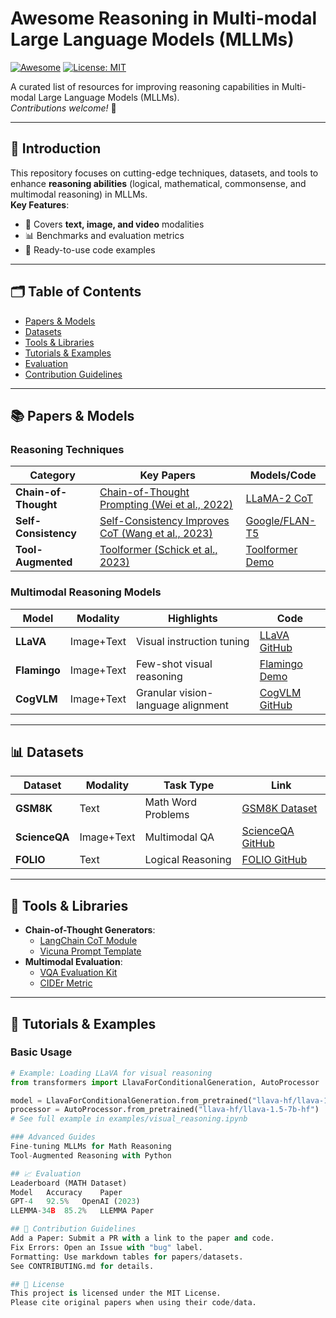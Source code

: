 # Awesome Reasoning in Multi-modal Large Language Models (MLLMs)

[![Awesome](https://awesome.re/badge.svg)](https://awesome.re) 
[![License: MIT](https://img.shields.io/badge/License-MIT-yellow.svg)](https://opensource.org/licenses/MIT)

A curated list of resources for improving reasoning capabilities in Multi-modal Large Language Models (MLLMs).  
*Contributions welcome!* 🚀

---

## 📖 Introduction
This repository focuses on cutting-edge techniques, datasets, and tools to enhance ​**reasoning abilities** (logical, mathematical, commonsense, and multimodal reasoning) in MLLMs.  
**Key Features**:
- 🧠 Covers ​**text, image, and video** modalities
- 📊 Benchmarks and evaluation metrics
- 🔧 Ready-to-use code examples

---

## 🗂️ Table of Contents
- [Papers & Models](#-papers--models)
- [Datasets](#-datasets)
- [Tools & Libraries](#-tools--libraries)
- [Tutorials & Examples](#-tutorials--examples)
- [Evaluation](#-evaluation)
- [Contribution Guidelines](#-contribution-guidelines)

---

## 📚 Papers & Models
### Reasoning Techniques
| Category          | Key Papers                                                                 | Models/Code                                                                 |
|-------------------|---------------------------------------------------------------------------|-----------------------------------------------------------------------------|
| ​**Chain-of-Thought** | [Chain-of-Thought Prompting (Wei et al., 2022)](https://arxiv.org/abs/2201.11903) | [LLaMA-2 CoT](https://github.com/facebookresearch/llama)                   |
| ​**Self-Consistency** | [Self-Consistency Improves CoT (Wang et al., 2023)](https://arxiv.org/abs/2203.11171) | [Google/FLAN-T5](https://huggingface.co/google/flan-t5-xxl)                |
| ​**Tool-Augmented**  | [Toolformer (Schick et al., 2023)](https://arxiv.org/abs/2302.04761)      | [Toolformer Demo](https://github.com/lucidrains/toolformer-pytorch)        |

### Multimodal Reasoning Models
| Model       | Modality   | Highlights                                | Code                                                                 |
|-------------|------------|-------------------------------------------|----------------------------------------------------------------------|
| ​**LLaVA**   | Image+Text | Visual instruction tuning                 | [LLaVA GitHub](https://github.com/haotian-liu/LLaVA)                |
| ​**Flamingo**| Image+Text | Few-shot visual reasoning                 | [Flamingo Demo](https://huggingface.co/docs/transformers/model_doc/flamingo) |
| ​**CogVLM**  | Image+Text | Granular vision-language alignment        | [CogVLM GitHub](https://github.com/THUDM/CogVLM)                    |

---

## 📊 Datasets
| Dataset     | Modality   | Task Type                | Link                                                                 |
|-------------|------------|--------------------------|----------------------------------------------------------------------|
| ​**GSM8K**   | Text       | Math Word Problems       | [GSM8K Dataset](https://github.com/openai/grade-school-math)        |
| ​**ScienceQA**| Image+Text | Multimodal QA           | [ScienceQA GitHub](https://scienceqa.github.io/)                    |
| ​**FOLIO**   | Text       | Logical Reasoning        | [FOLIO GitHub](https://github.com/Yale-LILY/FOLIO)                  |

---

## 🔧 Tools & Libraries
- ​**Chain-of-Thought Generators**:
  - [LangChain CoT Module](https://python.langchain.com/docs/modules/chains/foundational/thought_generation)
  - [Vicuna Prompt Template](https://github.com/lm-sys/FastChat/blob/main/fastchat/conversation.py)
- ​**Multimodal Evaluation**:
  - [VQA Evaluation Kit](https://github.com/GT-Vision-Lab/VQA)
  - [CIDEr Metric](https://github.com/tylin/coco-caption)

---

## 🧪 Tutorials & Examples
### Basic Usage
```python
# Example: Loading LLaVA for visual reasoning
from transformers import LlavaForConditionalGeneration, AutoProcessor

model = LlavaForConditionalGeneration.from_pretrained("llava-hf/llava-1.5-7b-hf")
processor = AutoProcessor.from_pretrained("llava-hf/llava-1.5-7b-hf")
# See full example in examples/visual_reasoning.ipynb

### Advanced Guides
Fine-tuning MLLMs for Math Reasoning
Tool-Augmented Reasoning with Python

## 📈 Evaluation
Leaderboard (MATH Dataset)
Model	Accuracy	Paper
GPT-4	92.5%	OpenAI (2023)
LLEMMA-34B	85.2%	LLEMMA Paper

## 🤝 Contribution Guidelines
​Add a Paper: Submit a PR with a link to the paper and code.
​Fix Errors: Open an Issue with "bug" label.
​Formatting: Use markdown tables for papers/datasets.
See CONTRIBUTING.md for details.

## 📜 License
This project is licensed under the MIT License.
Please cite original papers when using their code/data.

